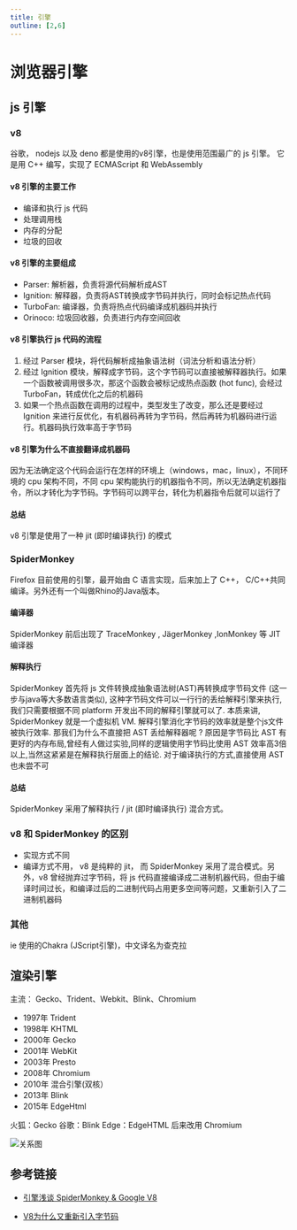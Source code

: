 ```yaml
---
title: 引擎
outline: [2,6]
---
```


# 浏览器引擎

## js 引擎

### v8

谷歌， nodejs 以及 deno 都是使用的v8引擎，也是使用范围最广的 js 引擎。 它是用 C++ 编写，实现了 ECMAScript 和 WebAssembly

#### v8 引擎的主要工作

- 编译和执行 js 代码
- 处理调用栈
- 内存的分配
- 垃圾的回收

#### v8 引擎的主要组成

- Parser: 解析器，负责将源代码解析成AST
- Ignition: 解释器，负责将AST转换成字节码并执行，同时会标记热点代码
- TurboFan: 编译器，负责将热点代码编译成机器码并执行
- Orinoco: 垃圾回收器，负责进行内存空间回收

#### v8 引擎执行 js 代码的流程

1. 经过 Parser 模块，将代码解析成抽象语法树（词法分析和语法分析）
2. 经过 Ignition 模块，解释成字节码，这个字节码可以直接被解释器执行。如果一个函数被调用很多次，那这个函数会被标记成热点函数 (hot func), 会经过 TurboFan，转成优化之后的机器码
3. 如果一个热点函数在调用的过程中，类型发生了改变，那么还是要经过 Ignition 来进行反优化，有机器码再转为字节码，然后再转为机器码进行运行。机器码执行效率高于字节码

#### v8 引擎为什么不直接翻译成机器码

因为无法确定这个代码会运行在怎样的环境上（windows，mac，linux），不同环境的 cpu 架构不同，不同 cpu 架构能执行的机器指令不同，所以无法确定机器指令，所以才转化为字节码。字节码可以跨平台，转化为机器指令后就可以运行了

#### 总结

v8 引擎是使用了一种 jit (即时编译执行) 的模式

### SpiderMonkey

Firefox 目前使用的引擎，最开始由 C 语言实现，后来加上了 C++， C/C++共同编译。另外还有一个叫做Rhino的Java版本。

#### 编译器

SpiderMonkey 前后出现了 TraceMonkey , JägerMonkey ,IonMonkey 等 JIT 编译器

#### 解释执行

SpiderMonkey 首先将 js 文件转换成抽象语法树(AST)再转换成字节码文件 (这一步与java等大多数语言类似), 这种字节码文件可以一行行的丢给解释引擎来执行,我们只需要根据不同 platform 开发出不同的解释引擎就可以了. 本质来讲, SpiderMonkey 就是一个虚拟机 VM. 解释引擎消化字节码的效率就是整个js文件被执行效率. 那我们为什么不直接把 AST 丢给解释器呢 ? 原因是字节码比 AST 有更好的内存布局,曾经有人做过实验,同样的逻辑使用字节码比使用 AST 效率高3倍以上,当然这紧紧是在解释执行层面上的结论. 对于编译执行的方式,直接使用 AST 也未尝不可

#### 总结

SpiderMonkey 采用了解释执行 / jit (即时编译执行) 混合方式。

### v8 和 SpiderMonkey 的区别

- 实现方式不同
- 编译方式不用， v8 是纯粹的 jit， 而 SpiderMonkey 采用了混合模式。另外，v8 曾经抛弃过字节码，将 js 代码直接编译成二进制机器代码，但由于编译时间过长，和编译过后的二进制代码占用更多空间等问题，又重新引入了二进制机器码

### 其他

ie 使用的Chakra (JScript引擎)，中文译名为查克拉

## 渲染引擎

主流： Gecko、Trident、Webkit、Blink、Chromium

- 1997年 Trident
- 1998年 KHTML
- 2000年 Gecko
- 2001年 WebKit
- 2003年 Presto
- 2008年 Chromium
- 2010年 混合引擎(双核）
- 2013年 Blink
- 2015年 EdgeHtml

火狐：Gecko
谷歌：Blink
Edge：EdgeHTML 后来改用 Chromium

![关系图](/images/render-engine.png)

## 参考链接

- [引擎浅谈 SpiderMonkey & Google V8](https://www.wangshaoxing.com/blog/javascript-engines.html)

- [V8为什么又重新引入字节码](https://blog.csdn.net/kaimo313/article/details/125334521)
